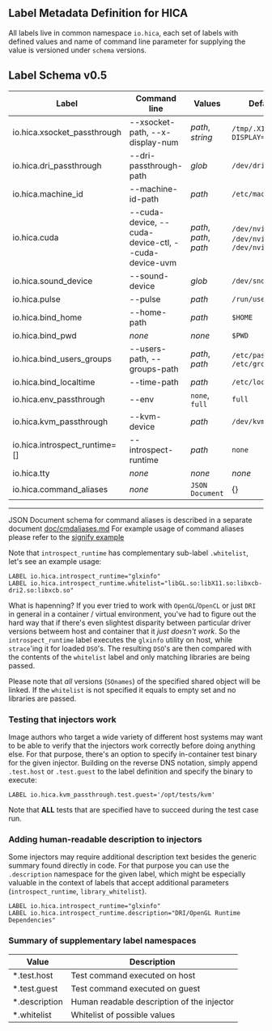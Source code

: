 Label Metadata Definition for HICA
----------------------------------

All labels live in common namespace `io.hica`, each set of labels with defined
values and name of command line parameter for supplying the value is versioned 
under `schema` versions. 

## Label Schema v0.5

| Label | Command line | Values | Default Value |
|-------|--------------|--------|---------------|
| io.hica.xsocket_passthrough | --xsocket-path, --x-display-num | *path*, *string* | `/tmp/.X11-unix`, `DISPLAY=$DISPLAY` |
| io.hica.dri_passthrough | --dri-passthrough-path | *glob* | `/dev/dri/*` |
| io.hica.machine_id | --machine-id-path | *path* | `/etc/machine-id`|
| io.hica.cuda | --cuda-device, --cuda-device-ctl, --cuda-device-uvm | *path*, *path*, *path* | `/dev/nvidia0`, `/dev/nvidiactl`, `/dev/nvidia-uvm` |
| io.hica.sound_device | --sound-device | *glob* | `/dev/snd*` |
| io.hica.pulse | --pulse | *path* | `/run/user/$UID/pulse/` |
| io.hica.bind_home | --home-path | *path* | `$HOME` |
| io.hica.bind_pwd | *none* | *none* | `$PWD` |
| io.hica.bind_users_groups | --users-path, --groups-path | *path*, *path* | `/etc/passwd`, `/etc/group` |
| io.hica.bind_localtime | --time-path | *path* | `/etc/localtime` |
| io.hica.env_passthrough | --env | `none`, `full` | `full` |
| io.hica.kvm_passthrough | --kvm-device | *path* | `/dev/kvm` |
| io.hica.introspect_runtime=[] | --introspect-runtime | *path* | `none` |
| io.hica.tty | *none* | *none* | *none* |
| io.hica.command_aliases | *none* | `JSON Document` | {} |

---

JSON Document schema for command aliases is described in a separate document [doc/cmdaliases.md](cmdaliases.md)
For example usage of command aliases please refer to the [signify example](examples/signify/Dockerfile)

Note that `introspect_runtime` has complementary sub-label `.whitelist`, let's see an example usage:

```
LABEL io.hica.introspect_runtime="glxinfo"
LABEL io.hica.introspect_runtime.whitelist="libGL.so:libX11.so:libxcb-dri2.so:libxcb.so"
```

What is hapenning? If you ever tried to work with `OpenGL`/`OpenCL` or just `DRI` in general in a container / virtual environment, you've had to figure out the hard way that if there's even slightest disparity between particular driver versions betweem host and container that it _just doesn't work_.
So the `introspect_runtime` label executes the `glxinfo` utility on host, while `strace`'ing it for loaded `DSO`'s. 
The resulting `DSO`'s are then compared with the contents of the `whitelist` label and only matching libraries are being passed.

Please note that *all* versions (`SOnames`) of the specified shared object will be linked.
If the `whitelist` is not specified it equals to empty set and no libraries are passed.
 
### Testing that injectors work

Image authors who target a wide variety of different host systems may want to be able to verify that the injectors work correctly before doing anything else. For that purpose, there's an option to specify in-container test binary for the given injector. Building on the reverse DNS notation, simply append `.test.host` or `.test.guest` to the label definition and specify the binary to execute:

```
LABEL io.hica.kvm_passthrough.test.guest='/opt/tests/kvm'
```

Note that **ALL** tests that are specified have to succeed during the test case run.

### Adding human-readable description to injectors

Some injectors may require additional description text besides the generic summary found directly in code.
For that purpose you can use the `.description` namespace for the given label, which might be especially valuable in the context of labels that accept additional parameters (`introspect_runtime`, `library_whitelist`).

```
LABEL io.hica.introspect_runtime="glxinfo"
LABEL io.hica.introspect_runtime.description="DRI/OpenGL Runtime Dependencies"
```

### Summary of supplementary label namespaces

| Value | Description |
|-------|-------------|
| *.test.host | Test command executed on host |
| *.test.guest | Test command executed on guest |
| *.description | Human readable description of the injector |
| *.whitelist | Whitelist of possible values |
